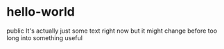 # hello-world
public
It's actually just some text right now but it might change before too long into something useful
